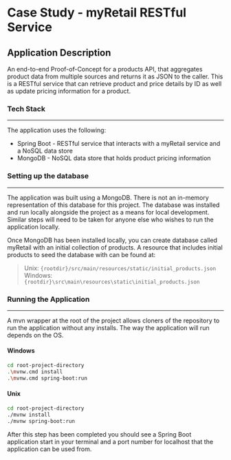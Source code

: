 # Case Study - myRetail RESTful Service

## Application Description

An end-to-end Proof-of-Concept for a products API, that aggregates product data from multiple sources and returns 
it as JSON to the caller. This is a RESTful service that can retrieve product and price details by ID as well as 
update pricing information for a product.

### Tech Stack
***
The application uses the following:
 - Spring Boot - RESTful service that interacts with a myRetail service and a NoSQL data store
 - MongoDB - NoSQL data store that holds product pricing information 

### Setting up the database
***
The application was built using a MongoDB. There is not an in-memory representation of this database for this project.
The database was installed and run locally alongside the project as a means for local development. Similar steps will
need to be taken for anyone else who wishes to run the application locally.

Once MongoDB has been installed locally, you can create database called myRetail with an initial collection of products.
A resource that includes initial products to seed the database with can be found at: 
> Unix: `{rootdir}/src/main/resources/static/initial_products.json` <br/>
> Windows: `{rootdir}\src\main\resources\static\initial_products.json`

### Running the Application
***
A mvn wrapper at the root of the project allows cloners of the repository to run the application without any installs.
The way the application will run depends on the OS.

#### Windows
```bash
cd root-project-directory
.\mvnw.cmd install
.\mvnw.cmd spring-boot:run
```

#### Unix

```bash
cd root-project-directory
./mvnw install
./mvnw spring-boot:run
```

After this step has been completed you should see a Spring Boot application start in your terminal and a port number
for localhost that the application can be used from.